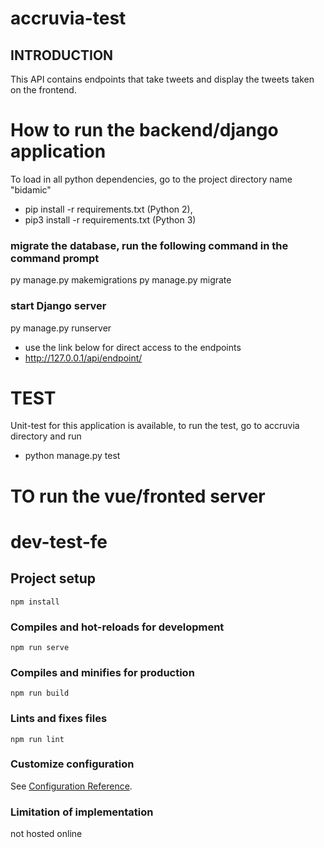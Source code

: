 # accruvia-test


## INTRODUCTION
This API contains endpoints that take tweets  and display the tweets taken on the frontend. 


# How to run the backend/django application

To load in all python dependencies, go to the project directory name "bidamic"
* pip install -r requirements.txt (Python 2), 
* pip3 install -r requirements.txt (Python 3)


### migrate the database, run the following command in the command prompt
py manage.py makemigrations
py manage.py migrate

### start Django server
py manage.py runserver
* use the link below for direct access to the endpoints
* http://127.0.0.1/api/endpoint/

# TEST
Unit-test for this application is available, to run the test, go to accruvia directory and run
* python manage.py test 


# TO run the vue/fronted server

# dev-test-fe

## Project setup
```
npm install
```

### Compiles and hot-reloads for development
```
npm run serve
```

### Compiles and minifies for production
```
npm run build
```

### Lints and fixes files
```
npm run lint
```

### Customize configuration
See [Configuration Reference](https://cli.vuejs.org/config/).


### Limitation of implementation
not hosted online
